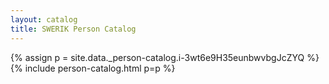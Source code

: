 ```yaml
---
layout: catalog
title: SWERIK Person Catalog
---
```

{% assign p = site.data._person-catalog.i-3wt6e9H35eunbwvbgJcZYQ %}
{% include person-catalog.html p=p %}


